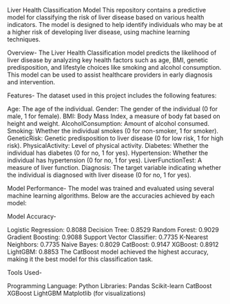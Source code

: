 Liver Health Classification Model
This repository contains a predictive model for classifying the risk of liver disease based on various health indicators. The model is designed to help identify individuals who may be at a higher risk of developing liver disease, using machine learning techniques.

Overview-
The Liver Health Classification model predicts the likelihood of liver disease by analyzing key health factors such as age, BMI, genetic predisposition, and lifestyle choices like smoking and alcohol consumption. This model can be used to assist healthcare providers in early diagnosis and intervention.

Features-
The dataset used in this project includes the following features:

Age: The age of the individual.
Gender: The gender of the individual (0 for male, 1 for female).
BMI: Body Mass Index, a measure of body fat based on height and weight.
AlcoholConsumption: Amount of alcohol consumed.
Smoking: Whether the individual smokes (0 for non-smoker, 1 for smoker).
GeneticRisk: Genetic predisposition to liver disease (0 for low risk, 1 for high risk).
PhysicalActivity: Level of physical activity.
Diabetes: Whether the individual has diabetes (0 for no, 1 for yes).
Hypertension: Whether the individual has hypertension (0 for no, 1 for yes).
LiverFunctionTest: A measure of liver function.
Diagnosis: The target variable indicating whether the individual is diagnosed with liver disease (0 for no, 1 for yes).

Model Performance-
The model was trained and evaluated using several machine learning algorithms. Below are the accuracies achieved by each model:

Model	Accuracy-

Logistic Regression:	0.8088
Decision Tree:	0.8529
Random Forest:	0.9029
Gradient Boosting:	0.9088
Support Vector Classifier:	0.7735
K-Nearest Neighbors:	0.7735
Naive Bayes:	0.8029
CatBoost:	0.9147
XGBoost:	0.8912
LightGBM:	0.8853
The CatBoost model achieved the highest accuracy, making it the best model for this classification task.

Tools Used-

Programming Language: Python
Libraries:
Pandas
Scikit-learn
CatBoost
XGBoost
LightGBM
Matplotlib (for visualizations)
